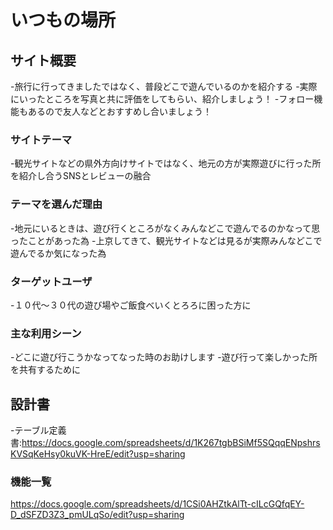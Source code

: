 # いつもの場所
## サイト概要
-旅行に行ってきましたではなく、普段どこで遊んでいるのかを紹介する
-実際にいったところを写真と共に評価をしてもらい、紹介しましょう！
-フォロー機能もあるので友人などとおすすめし合いましょう！
### サイトテーマ
-観光サイトなどの県外方向けサイトではなく、地元の方が実際遊びに行った所を紹介し合うSNSとレビューの融合
### テーマを選んだ理由
-地元にいるときは、遊び行くところがなくみんなどこで遊んでるのかなって思ったことがあった為
-上京してきて、観光サイトなどは見るが実際みんなどこで遊んでるか気になった為
### ターゲットユーザ
-１０代〜３０代の遊び場やご飯食べいくとろろに困った方に
### 主な利用シーン
-どこに遊び行こうかなってなった時のお助けします
-遊び行って楽しかった所を共有するために
## 設計書
-テーブル定義書:https://docs.google.com/spreadsheets/d/1K267tgbBSiMf5SQqqENpshrsKVSqKeHsy0kuVK-HreE/edit?usp=sharing
### 機能一覧
https://docs.google.com/spreadsheets/d/1CSi0AHZtkAlTt-cILcGQfqEY-D_dSFZD3Z3_pmULqSo/edit?usp=sharing